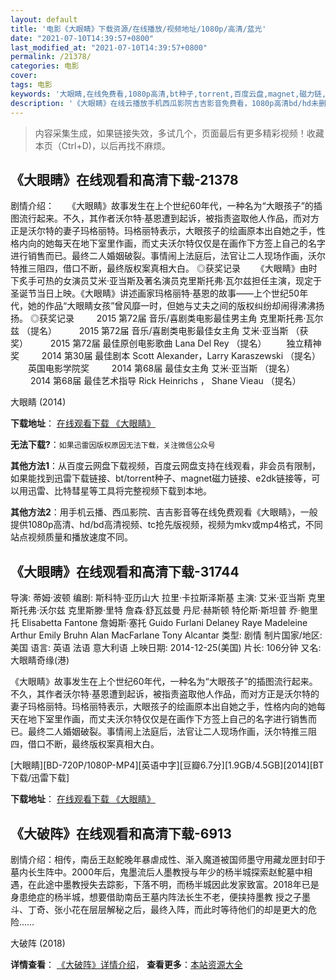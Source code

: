```yaml
---
layout: default
title: '电影《大眼睛》下载资源/在线播放/视频地址/1080p/高清/蓝光'
date: "2021-07-10T14:39:57+0800"
last_modified_at: "2021-07-10T14:39:57+0800"
permalink: /21378/
categories: 电影
cover:
tags: 电影
keywords: '大眼睛,在线免费看,1080p高清,bt种子,torrent,百度云盘,magnet,磁力链,迅雷下载资源'
description: '《大眼睛》在线云播放手机西瓜影院吉吉影音免费看，1080p高清bd/hd未删减完整版和tc抢先枪版，mkv/mp4格式，附带bt/torrent种子、magnet/磁力链、百度云盘、网盘资源迅雷下载链接'
---
```


>内容采集生成，如果链接失效，多试几个，页面最后有更多精彩视频！收藏本页（Ctrl+D)，以后再找不麻烦。


## 《大眼睛》在线观看和高清下载-21378

剧情介绍：　　《大眼睛》故事发生在上个世纪60年代，一种名为“大眼孩子”的插图流行起来。不久，其作者沃尔特·基恩遭到起诉，被指责盗取他人作品，而对方正是沃尔特的妻子玛格丽特。玛格丽特表示，大眼孩子的绘画原本出自她之手，性格内向的她每天在地下室里作画，而丈夫沃尔特仅仅是在画作下方签上自己的名字进行销售而已。最终二人婚姻破裂。事情闹上法庭后，法官让二人现场作画，沃尔特推三阻四，借口不断，最终版权案真相大白。   ◎获奖记录   　　《大眼睛》由时下炙手可热的女演员艾米·亚当斯及著名演员克里斯托弗·瓦尔兹担任主演，现定于圣诞节当日上映。《大眼睛》讲述画家玛格丽特·基恩的故事——上个世纪50年代，她的作品“大眼睛女孩”曾风靡一时，但她与丈夫之间的版权纠纷却闹得沸沸扬扬。   ◎获奖记录   　　 2015 第72届 音乐/喜剧类电影最佳男主角 克里斯托弗·瓦尔兹 （提名）   　　 2015 第72届 音乐/喜剧类电影最佳女主角 艾米·亚当斯 （获奖）   　　 2015 第72届 最佳原创电影歌曲 Lana Del Rey （提名）   　　独立精神奖   　　 2014 第30届 最佳剧本 Scott Alexander，Larry Karaszewski （提名）   　　英国电影学院奖   　　 2014 第68届 最佳女主角 艾米·亚当斯 （提名）   　　 2014 第68届 最佳艺术指导 Rick Heinrichs ， Shane Vieau （提名）


大眼睛 (2014)

**下载地址**： [在线观看下载 《大眼睛》](https://www.btbtdy.me/btdy/dy622.html) 


**无法下载?**：`如果迅雷因版权原因无法下载，关注微信公众号 `

**其他方法1**：从百度云网盘下载视频，百度云网盘支持在线观看，非会员有限制，如果能找到迅雷下载链接、bt/torrent种子、magnet磁力链接、e2dk链接等，可以用迅雷、比特彗星等工具将完整视频下载到本地。

**其他方法2**：用手机云播、西瓜影院、吉吉影音等在线免费观看《大眼睛》，一般提供1080p高清、hd/bd高清视频、tc抢先版视频，视频为mkv或mp4格式，不同站点视频质量和播放速度不同。


## 《大眼睛》在线观看和高清下载-31744

导演: 蒂姆·波顿 编剧: 斯科特·亚历山大 拉里·卡拉斯泽斯基 主演: 艾米·亚当斯 克里斯托弗·沃尔兹 克里斯滕·里特 詹森·舒瓦兹曼 丹尼·赫斯顿 特伦斯·斯坦普 乔·鲍里托 Elisabetta Fantone 詹姆斯·塞托 Guido Furlani Delaney Raye Madeleine Arthur Emily Bruhn Alan MacFarlane Tony Alcantar 类型: 剧情 制片国家/地区: 美国 语言: 英语 法语 意大利语 上映日期: 2014-12-25(美国) 片长: 106分钟 又名: 大眼睛奇缘(港)

《大眼睛》故事发生在上个世纪60年代，一种名为“大眼孩子”的插图流行起来。不久，其作者沃尔特·基恩遭到起诉，被指责盗取他人作品，而对方正是沃尔特的妻子玛格丽特。玛格丽特表示，大眼孩子的绘画原本出自她之手，性格内向的她每天在地下室里作画，而丈夫沃尔特仅仅是在画作下方签上自己的名字进行销售而已。最终二人婚姻破裂。事情闹上法庭后，法官让二人现场作画，沃尔特推三阻四，借口不断，最终版权案真相大白。


[大眼睛][BD-720P/1080P-MP4][英语中字][豆瓣6.7分][1.9GB/4.5GB][2014][BT下载/迅雷下载]

**下载地址**： [在线观看下载 《大眼睛》](https://www.btdx8.com/torrent/big_eyes_2014.html) 


## 《大破阵》在线观看和高清下载-6913

剧情介绍：相传，南岳王赵鮀晚年暴虐成性、渐入魔道被国师墨守用藏龙匣封印于墓内长生阵中。2000年后，鬼墨流后人墨教授与年少的杨半城探索赵鮀墓中相遇，在此途中墨教授失去踪影，下落不明，而杨半城因此发家致富。2018年已是身患绝症的杨半城，想要借助南岳王墓内阵法长生不老，便挟持墨教 授之子墨斗、丁奇、张小花在层层解秘之后，最终入阵，而此时等待他们的却是更大的危险……


大破阵 (2018)

**详情查看**： [《大破阵》详情介绍](/movie/6913/)， **查看更多**：[本站资源大全](/movie/t/all/)

